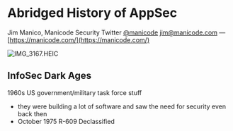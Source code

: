 # Abridged History of AppSec

Jim Manico, Manicode Security
Twitter [@manicode](https://twitter.com/manicode)
jim@manicode.com — [https://manicode.com/](https://manicode.com/)


![IMG_3167.HEIC](https://s3-us-west-2.amazonaws.com/secure.notion-static.com/e2406d40-275e-46dc-9ebc-13af4dbdfcf8/IMG_3167.heic?raw=true)

## InfoSec Dark Ages

1960s US government/military task force stuff
- they were building a lot of software and saw the need for security even back then
- October 1975 R-609 Declassified